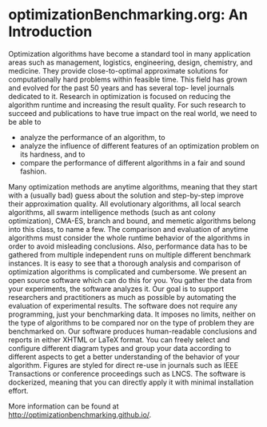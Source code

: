 # optimizationBenchmarking.org: An Introduction

Optimization algorithms have become a standard tool in many application areas such as management, logistics, engineering, design, chemistry, and medicine. They provide close-to-optimal approximate solutions for computationally hard problems within feasible time. This field has grown and evolved for the past 50 years and has several top- level journals dedicated to it. Research in optimization is focused on reducing the algorithm runtime and increasing the result quality. For such research to succeed and publications to have true impact on the real world, we need to be able to

  - analyze the performance of an algorithm, to  
  - analyze the influence of different features of an optimization problem on its hardness, and to  
  - compare the performance of different algorithms in a fair and sound fashion.

Many optimization methods are anytime algorithms, meaning that they start with a (usually bad) guess about the solution and step-by-step improve their approximation quality. All evolutionary algorithms, all local search algorithms, all swarm intelligence methods (such as ant colony optimization), CMA-ES, branch and bound, and memetic algorithms belong into this class, to name a few. The comparison and evaluation of anytime algorithms must consider the whole runtime behavior of the algorithms in order to avoid misleading conclusions. Also, performance data has to be gathered from multiple independent runs on multiple different benchmark instances. It is easy to see that a thorough analysis and comparison of optimization algorithms is complicated and cumbersome. We present an open source software which can do this for you. You gather the data from your experiments, the software analyzes it. Our goal is to support researchers and practitioners as much as possible by automating the evaluation of experimental results. The software does not require any programming, just your benchmarking data. It imposes no limits, neither on the type of algorithms to be compared nor on the type of problem they are benchmarked on. Our software produces human-readable conclusions and reports in either XHTML or LaTeX format. You can freely select and configure different diagram types and group your data according to different aspects to get a better understanding of the behavior of your algorithm. Figures are styled for direct re-use in journals such as IEEE Transactions or conference proceedings such as LNCS. The software is dockerized, meaning that you can directly apply it with minimal installation effort.

More information can be found at http://optimizationbenchmarking.github.io/.